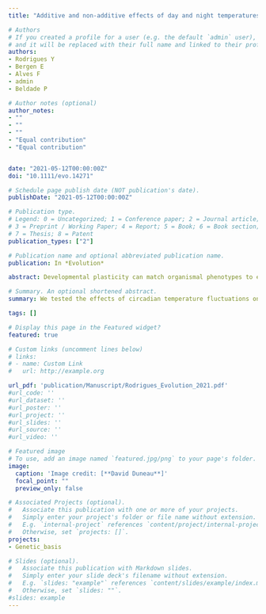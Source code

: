 ```yaml
---
title: "Additive and non‐additive effects of day and night temperatures on thermally plastic traits in a model for adaptive seasonal plasticity."

# Authors
# If you created a profile for a user (e.g. the default `admin` user), write the username (folder name) here 
# and it will be replaced with their full name and linked to their profile.
authors: 
- Rodrigues Y
- Bergen E
- Alves F
- admin
- Beldade P

# Author notes (optional)
author_notes:
- ""
- ""
- ""
- "Equal contribution"
- "Equal contribution"


date: "2021-05-12T00:00:00Z"
doi: "10.1111/evo.14271"

# Schedule page publish date (NOT publication's date).
publishDate: "2021-05-12T00:00:00Z"

# Publication type.
# Legend: 0 = Uncategorized; 1 = Conference paper; 2 = Journal article;
# 3 = Preprint / Working Paper; 4 = Report; 5 = Book; 6 = Book section;
# 7 = Thesis; 8 = Patent
publication_types: ["2"]

# Publication name and optional abbreviated publication name.
publication: In *Evolution*

abstract: Developmental plasticity can match organismal phenotypes to ecological conditions, helping populations to deal with the en- vironmental heterogeneity of alternating seasons. In contrast to natural situations, experimental studies of plasticity often use environmental conditions that are held constant during development. To explore potential interactions between day and night temperatures, we tested effects of circadian temperature fluctuations on thermally plastic traits in a seasonally plastic butter- fly, Bicyclus anynana. Comparing phenotypes for four treatments corresponding to a full-factorial analysis of cooler and warmer temperatures, we found evidence of significant interaction effects between day and night temperatures. We then focused on com- paring phenotypes between individuals reared under two types of temperature fluctuations (warmer days with cooler nights, and cooler days with warmer nights) and individuals reared under a constant temperature of the same daily mean. We found evidence of additive-like effects (for body size), and different types of dominance-like effects, with one particular period of the light cycle (for development time) or one particular extreme temperature (for eyespot size) having a larger impact on phenotype. Differences between thermally plastic traits, which together underlie alternative seasonal strategies for survival and reproduction, revealed their independent responses to temperature. This study underscores the value of studying how organisms integrate complex en- vironmental information toward a complete understanding of natural phenotypic variation and of the impact of environmental change.

# Summary. An optional shortened abstract.
summary: We tested the effects of circadian temperature fluctuations on a series of thermal plasticity traits in a model of adaptive seasonal plasticity, the Bicyclus anynana butterfly. 

tags: []

# Display this page in the Featured widget?
featured: true

# Custom links (uncomment lines below)
# links:
# - name: Custom Link
#   url: http://example.org

url_pdf: 'publication/Manuscript/Rodrigues_Evolution_2021.pdf'
#url_code: ''
#url_dataset: ''
#url_poster: ''
#url_project: ''
#url_slides: ''
#url_source: ''
#url_video: ''

# Featured image
# To use, add an image named `featured.jpg/png` to your page's folder. 
image:
  caption: 'Image credit: [**David Duneau**]'
  focal_point: ""
  preview_only: false

# Associated Projects (optional).
#   Associate this publication with one or more of your projects.
#   Simply enter your project's folder or file name without extension.
#   E.g. `internal-project` references `content/project/internal-project/index.md`.
#   Otherwise, set `projects: []`.
projects:
- Genetic_basis

# Slides (optional).
#   Associate this publication with Markdown slides.
#   Simply enter your slide deck's filename without extension.
#   E.g. `slides: "example"` references `content/slides/example/index.md`.
#   Otherwise, set `slides: ""`.
#slides: example
---
```

